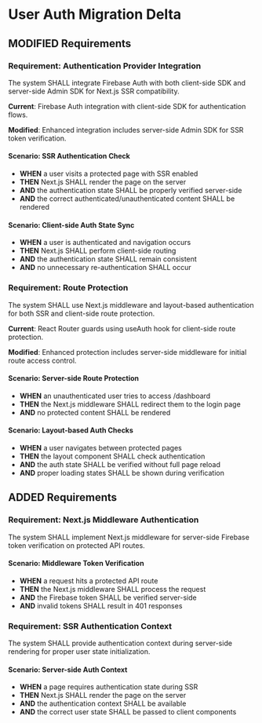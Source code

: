 # User Auth Migration Delta

## MODIFIED Requirements

### Requirement: Authentication Provider Integration

The system SHALL integrate Firebase Auth with both client-side SDK and server-side Admin SDK for Next.js SSR compatibility.

**Current**: Firebase Auth integration with client-side SDK for authentication flows.

**Modified**: Enhanced integration includes server-side Admin SDK for SSR token verification.

#### Scenario: SSR Authentication Check
- **WHEN** a user visits a protected page with SSR enabled
- **THEN** Next.js SHALL render the page on the server
- **AND** the authentication state SHALL be properly verified server-side
- **AND** the correct authenticated/unauthenticated content SHALL be rendered

#### Scenario: Client-side Auth State Sync
- **WHEN** a user is authenticated and navigation occurs
- **THEN** Next.js SHALL perform client-side routing
- **AND** the authentication state SHALL remain consistent
- **AND** no unnecessary re-authentication SHALL occur

### Requirement: Route Protection

The system SHALL use Next.js middleware and layout-based authentication for both SSR and client-side route protection.

**Current**: React Router guards using useAuth hook for client-side route protection.

**Modified**: Enhanced protection includes server-side middleware for initial route access control.

#### Scenario: Server-side Route Protection
- **WHEN** an unauthenticated user tries to access /dashboard
- **THEN** the Next.js middleware SHALL redirect them to the login page
- **AND** no protected content SHALL be rendered

#### Scenario: Layout-based Auth Checks
- **WHEN** a user navigates between protected pages
- **THEN** the layout component SHALL check authentication
- **AND** the auth state SHALL be verified without full page reload
- **AND** proper loading states SHALL be shown during verification

## ADDED Requirements

### Requirement: Next.js Middleware Authentication

The system SHALL implement Next.js middleware for server-side Firebase token verification on protected API routes.

#### Scenario: Middleware Token Verification
- **WHEN** a request hits a protected API route
- **THEN** the Next.js middleware SHALL process the request
- **AND** the Firebase token SHALL be verified server-side
- **AND** invalid tokens SHALL result in 401 responses

### Requirement: SSR Authentication Context

The system SHALL provide authentication context during server-side rendering for proper user state initialization.

#### Scenario: Server-side Auth Context
- **WHEN** a page requires authentication state during SSR
- **THEN** Next.js SHALL render the page on the server
- **AND** the authentication context SHALL be available
- **AND** the correct user state SHALL be passed to client components

